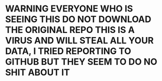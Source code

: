 # WARNING EVERYONE WHO IS SEEING THIS DO NOT DOWNLOAD THE ORIGINAL REPO THIS IS A VIRUS AND WILL STEAL ALL YOUR DATA, I TRIED REPORTING TO GITHUB BUT THEY SEEM TO DO NO SHIT ABOUT IT
